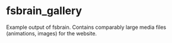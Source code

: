 # fsbrain_gallery
Example output of fsbrain. Contains comparably large media files (animations, images) for the website.
